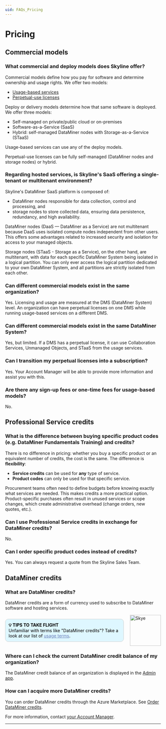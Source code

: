 ```yaml
---
uid: FAQs_Pricing
---
```


# Pricing

## Commercial models

### What commercial and deploy models does Skyline offer?

Commercial models define how you pay for software and determine ownership and usage rights. We offer two models:

- [Usage-based services](xref:Pricing_Usage_based_service)
- [Perpetual-use licenses](xref:Pricing_Perpetual_Use_Licensing)

Deploy or delivery models determine how that same software is deployed. We offer three models:

- Self-managed on private/public cloud or on-premises
- Software-as-a-Service (SaaS)
- Hybrid: self-managed DataMiner nodes with Storage-as-a-Service (STaaS)

Usage-based services can use any of the deploy models.

Perpetual-use licenses can be fully self-managed (DataMiner nodes and storage nodes) or hybrid.

### Regarding hosted services, is Skyline's SaaS offering a single-tenant or multitenant environment?

Skyline's DataMiner SaaS platform is composed of:

- DataMiner nodes responsible for data collection, control and processing, and
- storage nodes to store collected data, ensuring data persistence, redundancy, and high availability.

DataMiner nodes (DaaS — DataMiner as a Service) are not multitenant because DaaS uses isolated compute nodes independent from other users. This offers some advantages related to increased security and isolation for access to your managed objects.

Storage nodes (STaaS - Storage as a Service), on the other hand, are multitenant, with data for each specific DataMiner System being isolated in a logical partition. You can only ever access the logical partition dedicated to your own DataMiner System, and all partitions are strictly isolated from each other.

### Can different commercial models exist in the same organization?

Yes. Licensing and usage are measured at the DMS (DataMiner System) level. An organization can have perpetual licenses on one DMS while running usage-based services on a different DMS.

### Can different commercial models exist in the same DataMiner System?

Yes, but limited. If a DMS has a perpetual license, it can use Collaboration Services, Unmanaged Objects, and STaaS from the usage services.

### Can I transition my perpetual licenses into a subscription?

Yes. Your Account Manager will be able to provide more information and assist you with this.

### Are there any sign-up fees or one-time fees for usage-based models?

No.

## Professional Service credits

### What is the difference between buying specific product codes (e.g. DataMiner Fundamentals Training) and credits?

There is no difference in pricing: whether you buy a specific product or an equivalent number of credits, the cost is the same. The difference is **flexibility**:

- **Service credits** can be used for **any** type of service.
- **Product codes** can only be used for that specific service.

Procurement teams often need to define budgets before knowing exactly what services are needed. This makes credits a more practical option. Product-specific purchases often result in unused services or scope changes, which create administrative overhead (change orders, new quotes, etc.).

### Can I use Professional Service credits in exchange for DataMiner credits?

No.

### Can I order specific product codes instead of credits?

Yes. You can always request a quote from the Skyline Sales Team.

## DataMiner credits

### What are DataMiner credits?

DataMiner credits are a form of currency used to subscribe to DataMiner software and hosting services.

<div style="display: flex; align-items: center; justify-content: space-between; margin: 0 auto; max-width: 100%;">
  <div style="border: 1px solid #ccc; border-radius: 10px; padding: 10px; flex-grow: 1; background-color: #DEF7FF; margin-right: 20px; color: #000000;">
    <b>💡 TIPS TO TAKE FLIGHT</b><br>Unfamiliar with terms like "DataMiner credits"? Take a look at our list of <a href="xref:Pricing_Usage_based_service#usage-terms" style="color: #657AB7;">usage terms</a>.
  </div>
  <img src="~/images/Skye.svg" alt="Skye" style="width: 100px; flex-shrink: 0;">
</div>

### Where can I check the current DataMiner credit balance of my organization?

The DataMiner credit balance of an organization is displayed in the [Admin app](https://admin.dataminer.services/).

### How can I acquire more DataMiner credits?

You can order DataMiner credits through the Azure Marketplace. See [Order DataMiner credits](xref:Order_DataMiner_credits).

For more information, contact [your Account Manager](https://community.dataminer.services/get-in-touch/sales-team/).

---
